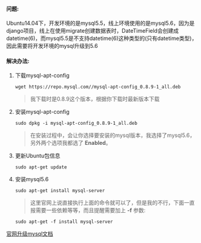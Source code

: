 #### 问题:
Ubuntu14.04下，开发环境的是mysql5.5，线上环境使用的是mysql5.6，因为是django项目，线上在使用migrate创建数据表时，DateTimeField会创建成datetime(6)，而mysql5.5是不支持datetime(6)这种类型的(只有datetime类型)，因此需要将开发环境的mysql升级到5.6
#### 解决办法:
1. 下载mysql-apt-config  
    ```
    wget https://repo.mysql.com//mysql-apt-config_0.8.9-1_all.deb
    ```
    > 我下载时是0.8.9这个版本，根据你下载时最新版本下载
2. 安装mysql-apt-config  
    ```
    sudo dpkg -i mysql-apt-config_0.8.9-1_all.deb
    ```
    > 在安装过程中，会让你选择要安装的mysql版本，我选择了mysql5.6，另外两个选项我都选了 **Enabled**。
3. 更新Ubuntu包信息  
    ```
    sudo apt-get update
    ```
4. 安装mysql5.6  
    ```
    sudo apt-get install mysql-server
    ```
    > 这里官网上说直接执行上面的命令就可以了，但是我的不行，下面一直报需要一些依赖等等，而且提醒需要加上 **-f** 参数:
    ```
    sudo apt-get -f install mysql-server
    ```

[官网升级mysql文档](https://dev.mysql.com/doc/mysql-apt-repo-quick-guide/en/#repo-qg-apt-upgrading)